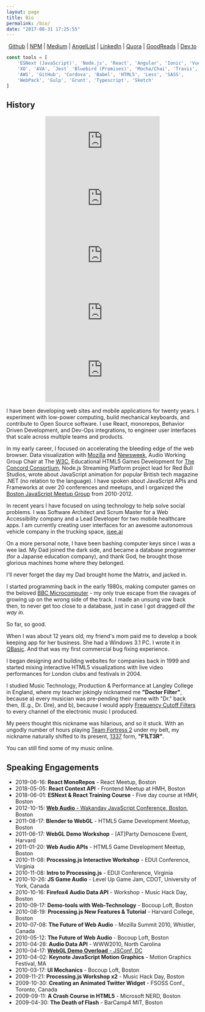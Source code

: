 ```yaml
---
layout: page
title: Bio
permalink: /bio/
date: "2017-08-31 17:25:55"
---
```


<p><center><a href="https://github.com/f1lt3r">Github</a> | <a 
href="https://npmjs.org/~f1lt3r">NPM</a> | <a 
href="https://medium.com/@f1lt3r">Medium</a> | <a 
href="https://angel.co/f1lt3r">AngelList</a> | <a       href="https://www.linkedin.com/in/f1lt3r/">LinkedIn</a> | <a href="https://www.quora.com/profile/Alistair-MacDonald">Quora</a> | <a href="https://www.goodreads.com/f1lt3r">GoodReads</a> | <a href="https://dev.to/f1lt3r/">Dev.to</a></center></p>

```javascript
const tools = [
    'ESNext (JavaScript)', 'Node.js', 'React', 'Angular', 'Ionic', 'Vue.js'
    'XO', 'AVA', `Jest` 'Bluebird (Promises)', 'Mocha/Chai', 'Travis', 'NYC',
    'AWS', 'GitHub', 'Cordova', 'Babel', 'HTML5', 'Less', 'SASS',
    'WebPack', 'Gulp', 'Grunt', 'Typescript', 'Sketch'
]
```

## History

<p>
<center>
<iframe  src="https://www.youtube.com/embed/xX61L36SyzU" frameborder="0" allow="accelerometer; autoplay; encrypted-media; gyroscope; picture-in-picture" allowfullscreen></iframe>

<iframe  src="https://www.youtube.com/embed/dPUqnP0UM60" frameborder="0" allow="accelerometer; autoplay; encrypted-media; gyroscope; picture-in-picture" allowfullscreen></iframe>

<iframe src="https://www.youtube.com/embed/sNU4I50INnY" frameborder="0" allow="accelerometer; autoplay; encrypted-media; gyroscope; picture-in-picture" allowfullscreen></iframe>

<iframe src="https://www.youtube.com/embed/0-0kGHSNZR0" frameborder="0" allow="accelerometer; autoplay; encrypted-media; gyroscope; picture-in-picture" allowfullscreen></iframe>

<iframe src="https://www.youtube.com/embed/jShJQMtajVI" frameborder="0" allow="accelerometer; autoplay; encrypted-media; gyroscope; picture-in-picture" allowfullscreen></iframe>
</center>
</p>

<div class="cols-3">

<p>I have been developing web sites and mobile applications for twenty years. I experiment with low-power computing, build mechanical keyboards, and contribute to Open Source software. I use React, monorepos, Behavior Driven Development, and Dev-Ops integrations, to engineer user interfaces that scale across multiple teams and products.</p>

<p>In my early career, I focused on accelerating the bleeding edge of the web browser. Data visualization with <a href="https://mozilla.com">Mozilla</a> and <a href="https://www.newsweek.com/">Newsweek</a>, Audio Working Group Chair at The <a href="https://www.w3.org/Consortium/">W3C</a>, Educational HTML5 Games Development for <a href="https://concord.org/">The Concord Consortium</a>, Node.js Streaming Platform project lead for Red Bull Studios, wrote about JavaScript animation for popular British tech magazine .NET (no relation to the language). I have spoken about JavaScript APIs and Frameworks at over 20 conferences and meetups, and I organized the <a href="https://www.meetup.com/boston_JS/">Boston JavaScript Meetup Group</a> from 2010-2012.</p>

<p>In recent years I have focused on using technology to help solve social problems. I was Software Architect and Scrum Master for a Web Accessibility company and a Lead Developer for two mobile healthcare apps. I am currently creating user interfaces for an awesome autonomous vehicle company in the trucking space, <a href="https://isee.ai">isee.ai</a></p>

<p>On a more personal note, I have been bashing computer keys since I was a wee lad. My Dad joined the dark side, and became a database programmer (for a Japanse education company), and thank God, he brought those glorious machines home where they belonged.</p>

<p>I'll never forget the day my Dad brought home the Matrix, and jacked in.</p>

<p>I started programming back in the early 1980s, making computer games on the beloved <a href="https://en.wikipedia.org/wiki/BBC_Micro">BBC Microcomputer</a> - my only true escape from the ravages of growing up on the wrong side of the track. I made an unsung vow back then, to never get too close to a database, just in case I got dragged <i>all the way in</i>.</p>

<p>So far, so good.</p>

<p>When I was about 12 years old, my friend's mom paid me to develop a book keeping app for her business. She had a Windows 3.1 PC. I wrote it in <a href="https://en.wikipedia.org/wiki/QBasic#:~:text=QBasic%2C%20a%20short%20form%20of,which%20are%20based%20on%20QuickBASIC.">QBasic</a>. And that was my first commercial bug fixing experience.</p>

<p>I began designing and building websites for companies back in 1999 and started mixing interactive HTML5 visualizations with live video performances for London clubs and festivals in 2004.</p>

<p>I studied Music Technology, Production & Performance at Langley College in England, where my teacher jokingly nicknamed me <b>"Doctor Filter"</b>, because a) every musician was pre-pending their name with "Dr." back then, (E.g., Dr. Dre), and b), because I would apply <a href="https://en.wikipedia.org/wiki/Cutoff_frequency">Frequency Cutoff Filters</a> to every channel of the electronic music I produced.</p>

<p>My peers thought this nickname was hilarious, and so it stuck. With an ungodly number of hours playing <a href="http://www.teamfortress.com/">Team Fortress 2</a> under my belt, my nickname naturally shifted to its present, <a href="https://en.wikipedia.org/wiki/Leet">1337</a> form, <b>"F1LT3R"</b>.</p>

<p>You can still find some of my music online.</p>

</div>

## Speaking Engagements

- 2019-06-16: **React MonoRepos** - React Meetup, Boston
- 2018-05-05: **React Context API** - Frontend Meetup at HMH, Boston
- 2018-06-01: **ESNext & React Training Course** - Five day course at HMH, Boston
- 2012-10-15: [**Web Audio** - Wakanday JavaScript Conference, Boston](https://youtu.be/kFQalQj6JjE), Boston
- 2011-08-17: **Blender to WebGL** - HTML5 Game Development Meetup, Boston
- 2011-06-17: **WebGL Demo Workshop** - [AT]Party Demoscene Event, Harvard
- 2011-01-20: **Web Audio APIs** - HTML5 Game Development Meetup, Boston
- 2010-11-08: **Processing.js Interactive Workshop** - EDUI Conference, Virginia
- 2010-11-08: **Intro to Processing.js** - EDUI Conference, Virginia
- 2010-10-26: **JS Game Audio** - Level Up Game Jam, CDOT, University of York, Canada
- 2010-10-16: **Firefox4 Audio Data API** - Workshop - Music Hack Day, Boston
- 2010-09-17: **Demo-tools with Web-Technology** - Bocoup Loft, Boston
- 2010-08-19: **Processing.js New Features & Tutorial** - Harvard College, Boston
- 2010-07-08: **The Future of Web Audio** - Mozilla Summit 2010, Whistler, Canada
- 2010-05-12: **The Future of Web Audio** - Bocoup Loft, Boston
- 2010-04-28: **Audio Data API** - WWW2010, North Carolina
- 2010-04-17: [**WebGL Demo Overload** - JSConf, DC](https://youtu.be/ABXcIuKEhiY)
- 2010-04-02: **Keynote JavaScript Motion Graphics** - Motion Graphics Festival, MA
- 2010-03-17: **UI Mechanics** - Bocoup Loft, Boston
- 2009-11-21: **Processing.js Workshop x2** - Music Hack Day, Boston
- 2009-10-30: **Creating an Animated Twitter Widget** - FSOSS Conf., Toronto, Canada
- 2009-09-11: **A Crash Course in HTML5** - Microsoft NERD, Boston
- 2009-04-30: **The Death of Flash** - BarCamp4 MIT, Boston
